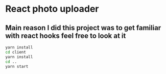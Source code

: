 # React photo uploader

## Main reason I did this project was to get familiar with react hooks feel free to look at it

```bash
yarn install
cd client
yarn install
cd ..
yarn start
```
